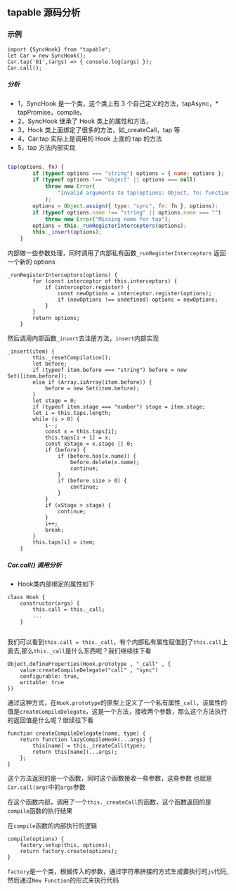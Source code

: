 ## tapable 源码分析

### 示例

```
import {SyncHook} from "tapable";
let Car = new SyncHook();
Car.tap('01',(args) => { console.log(args) });
Car.call();
```

##### 分析

- 1，SyncHook 是一个类，这个类上有 3 个自己定义的方法，tapAsync，\* tapPromise，compile。
- 2，SyncHook 继承了 Hook 类上的属性和方法，
- 3，Hook 类上面绑定了很多的方法，如\_createCall，tap 等
- 4，Car.tap 实际上是调用的 Hook 上面的 tap 的方法
- 5，tap 方法内部实现

```js

tap(options, fn) {
		if (typeof options === "string") options = { name: options };
		if (typeof options !== "object" || options === null)
			throw new Error(
				"Invalid arguments to tap(options: Object, fn: function)"
			);
		options = Object.assign({ type: "sync", fn: fn }, options);
		if (typeof options.name !== "string" || options.name === "")
			throw new Error("Missing name for tap");
		options = this._runRegisterInterceptors(options);
		this._insert(options);
	}

```

内部做一些参数处理，同时调用了内部私有函数`_runRegisterInterceptors` 返回一个新的 options

```
_runRegisterInterceptors(options) {
		for (const interceptor of this.interceptors) {
			if (interceptor.register) {
				const newOptions = interceptor.register(options);
				if (newOptions !== undefined) options = newOptions;
			}
		}
		return options;
	}
```

然后调用内部函数`_insert`去注册方法，`insert`内部实现

```
_insert(item) {
		this._resetCompilation();
		let before;
		if (typeof item.before === "string") before = new Set([item.before]);
		else if (Array.isArray(item.before)) {
			before = new Set(item.before);
		}
		let stage = 0;
		if (typeof item.stage === "number") stage = item.stage;
		let i = this.taps.length;
		while (i > 0) {
			i--;
			const x = this.taps[i];
			this.taps[i + 1] = x;
			const xStage = x.stage || 0;
			if (before) {
				if (before.has(x.name)) {
					before.delete(x.name);
					continue;
				}
				if (before.size > 0) {
					continue;
				}
			}
			if (xStage > stage) {
				continue;
			}
			i++;
			break;
		}
		this.taps[i] = item;
	}
```

##### Car.call() 调用分析
* Hook类内部绑定的属性如下

```
class Hook {
	constructor(args) {
		this.call = this._call;
		...
	}
	
```
我们可以看到`this.call = this._call`，有个内部私有属性赋值到了`this.call`上面去,那么`this._call`是什么东西呢？我们继续往下看

```
Object.defineProperties(Hook.prototype , "_call" , {
	value:createCompileDelegate("call" , "sync")
	configurable: true,
	writable: true
})

```
通过这种方式，在`Hook.prototype`的原型上定义了一个私有属性`_call`，该属性的值是`createCompileDelegate`，这是一个方法，接收两个参数，那么这个方法执行的返回值是什么呢？继续往下看

```
function createCompileDelegate(name, type) {
	return function lazyCompileHook(...args) {
		this[name] = this._createCall(type);
		return this[name](...args);
	};
}
```
这个方法返回的是一个函数，同时这个函数接收一些参数，这些参数 也就是`Car.call(arg)`中的`args`参数

在这个函数内部，调用了一个`this._createCall`的函数，这个函数返回的是`compile`函数的执行结果

在`compile`函数的内部执行的逻辑

```
compile(options) {
	factory.setup(this, options);
	return factory.create(options);
}	
```

`factory`是一个类，根据传入的参数，通过字符串拼接的方式生成要执行的`js`代码,然后通过`New Function`的形式来执行代码